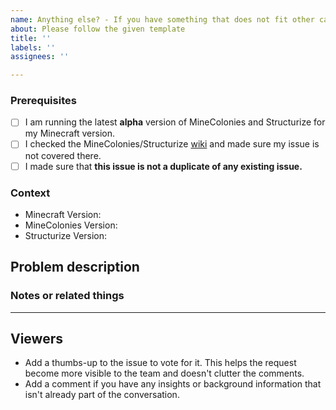 ```yaml
---	
name: Anything else? - If you have something that does not fit other categories	
about: Please follow the given template	
title: ''	
labels: ''	
assignees: ''	

---
```


<!-- PLEASE DO NOT DELETE TOPICS AS YOUR ISSUE WILL GET CLOSED -->
### Prerequisites <!-- Replace spaces with "x" to tick boxes. -->

- [ ] I am running the latest **alpha** version of MineColonies and Structurize for my Minecraft version.
- [ ] I checked the MineColonies/Structurize [wiki](https://wiki.minecolonies.ldtteam.com/) and made sure my issue is not covered there.
- [ ] I made sure that **this issue is not a duplicate of any existing issue.**

### Context <!-- Exact MineColonies and Structurize versions (e.g. 0.9.126-ALPHA or 0.9.2-RELEASE) *and* the Minecraft version you're playing, please.-->

- Minecraft Version:
- MineColonies Version:
- Structurize Version:

## Problem description
<!-- A clear and concise description of your issue. -->

### Notes or related things
<!-- Everything else you would like to say -->

---
## Viewers

* Add a thumbs-up to the issue to vote for it. This helps the request become more visible to the team and doesn't clutter the comments.
* Add a comment if you have any insights or background information that isn't already part of the conversation.
